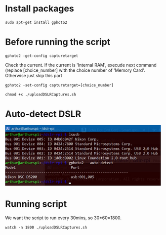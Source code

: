 # Install packages
```
sudo apt-get install gphoto2
```

# Before running the script
```
gphoto2 -get-config capturetarget
```
Check the current. If the current is 'Internal RAM', execude next command (replace [choice_number] with the choice number of 'Memory Card'. Otherwise just skip this part
```
gphoto2 -set-config capturetarget=[choice_number]
```

```
chmod +x ./uploadDSLRCaptures.sh
```

# Auto-detect DSLR
![](prove.jpg)

# Running script
We want the script to run every 30mins, so 30*60=1800.
```
watch -n 1800 ./uploadDSLRCaptures.sh
```
